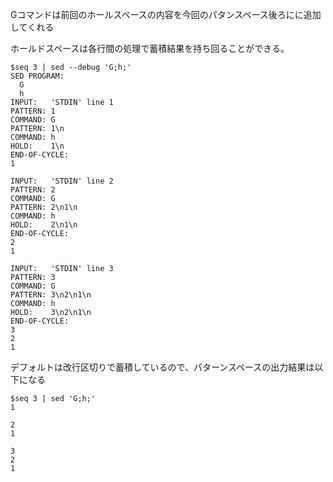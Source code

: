 Gコマンドは前回のホールスペースの内容を今回のパタンスペース後ろにに追加してくれる

ホールドスペースは各行間の処理で蓄積結果を持ち回ることができる。
```
$seq 3 | sed --debug 'G;h;'
SED PROGRAM:
  G
  h
INPUT:   'STDIN' line 1
PATTERN: 1
COMMAND: G
PATTERN: 1\n
COMMAND: h
HOLD:    1\n
END-OF-CYCLE:
1

INPUT:   'STDIN' line 2
PATTERN: 2
COMMAND: G
PATTERN: 2\n1\n
COMMAND: h
HOLD:    2\n1\n
END-OF-CYCLE:
2
1

INPUT:   'STDIN' line 3
PATTERN: 3
COMMAND: G
PATTERN: 3\n2\n1\n
COMMAND: h
HOLD:    3\n2\n1\n
END-OF-CYCLE:
3
2
1
```

デフォルトは改行区切りで蓄積しているので、パターンスペースの出力結果は以下になる
```
$seq 3 | sed 'G;h;'
1

2
1

3
2
1

````
